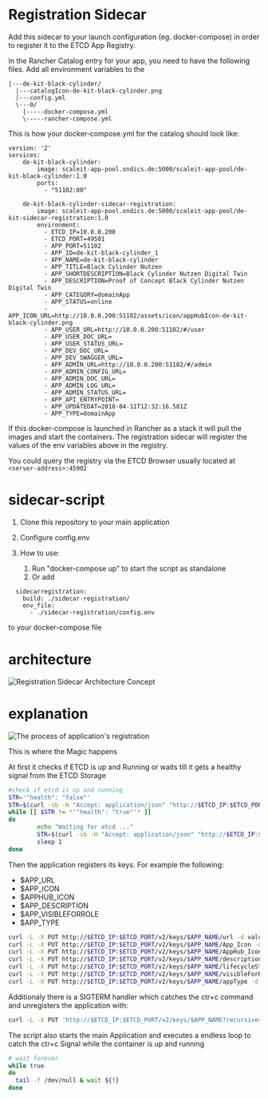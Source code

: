 # Registration Sidecar

Add this sidecar to your launch configuration (eg. docker-compose) in order to register it to the ETCD App Registry.

In the Rancher Catalog entry for your app, you need to have the following files. Add all environment variables to the 

	|---de-kit-black-cylinder/
	  |---catalogIcon-de-kit-black-cylinder.png
	  |---config.yml
	  \---0/
	    |-----docker-compose.yml
	    \-----rancher-compose.yml

This is how your docker-compose.yml for the catalog should look like:

	version: '2'
	services:
	    de-kit-black-cylinder:
	        image: scaleit-app-pool.ondics.de:5000/scaleit-app-pool/de-kit-black-cylinder:1.0
	        ports:
	          - "51102:80"
        
	    de-kit-black-cylinder-sidecar-registration:
	    	image: scaleit-app-pool.ondics.de:5000/scaleit-app-pool/de-kit-sidecar-registration:1.0
	    	environment:
	          - ETCD_IP=10.0.0.200
	          - ETCD_PORT=49501
	          - APP_PORT=51102
	          - APP_ID=de-kit-black-cylinder_1
	          - APP_NAME=de-kit-black-cylinder
	          - APP_TITLE=Black Cylinder Nutzen
	          - APP_SHORTDESCRIPTION=Black Cylinder Nutzen Digital Twin
	          - APP_DESCRIPTION=Proof of Concept Black Cylinder Nutzen Digital Twin
	          - APP_CATEGORY=domainApp
	          - APP_STATUS=online
	          - APP_ICON_URL=http://10.0.0.200:51102/assets/icon/appHubIcon-de-kit-black-cylinder.png
	          - APP_USER_URL=http://10.0.0.200:51102/#/user
	          - APP_USER_DOC_URL=
	          - APP_USER_STATUS_URL=
	          - APP_DEV_DOC_URL=
	          - APP_DEV_SWAGGER_URL=
	          - APP_ADMIN_URL=http://10.0.0.200:51102/#/admin
	          - APP_ADMIN_CONFIG_URL=
	          - APP_ADMIN_DOC_URL=
	          - APP_ADMIN_LOG_URL=
	          - APP_ADMIN_STATUS_URL=
	          - APP_API_ENTRYPOINT=
	          - APP_UPDATEDAT=2018-04-11T12:32:16.581Z
	          - APP_TYPE=domainApp

If this docker-compose is launched in Rancher as a stack it will pull the images and start the containers. The registration sidecar will register the values of the env variables above in the registry.

You could query the registry via the ETCD Browser usually located at `<server-address>:45902`

# sidecar-script
1. Clone this repository to your main application

2. Configure config.env

3. How to use:
	1. Run "docker-compose up" to start the script as standalone 
	2. Or add
		
```
  sidecarregistration:
    build: ./sidecar-registration/
    env_file:
      - ./sidecar-registration/config.env
``` 
to your docker-compose file

# architecture

![Registration Sidecar Architecture Concept](https://github.com/ScaleIT-ORG/spsc-app-registration/blob/master/Resources/Documentation/architecture.png)

# explanation

![The process of application's registration](https://github.com/ScaleIT-ORG/spsc-app-registration/blob/master/Resources/Documentation/App%20-%20Registration.png)

This is where the Magic happens

At first it checks if ETCD is up and Running or waits till it gets a healthy signal from the ETCD Storage 

```bash
#check if etcd is up and running
STR='"health": "false"'
STR=$(curl -sb -H "Accept: application/json" "http://$ETCD_IP:$ETCD_PORT/health")
while [[ $STR != *'"health": "true"'* ]]
do
        echo "Waiting for etcd ..."
        STR=$(curl -sb -H "Accept: application/json" "http://$ETCD_IP:$ETCD_PORT/health")
        sleep 1
done
```

Then the application registers its keys. For example the following:
* $APP_URL
* $APP_ICON
* $APPHUB_ICON
* $APP_DESCRIPTION
* $APP_VISIBLEFORROLE
* $APP_TYPE

```bash
curl -L -X PUT http://$ETCD_IP:$ETCD_PORT/v2/keys/$APP_NAME/url -d value="$APP_URL"
curl -L -X PUT http://$ETCD_IP:$ETCD_PORT/v2/keys/$APP_NAME/App_Icon -d value="$APP_ICON"
curl -L -X PUT http://$ETCD_IP:$ETCD_PORT/v2/keys/$APP_NAME/AppHub_Icon -d value="$APPHUB_ICON"
curl -L -X PUT http://$ETCD_IP:$ETCD_PORT/v2/keys/$APP_NAME/description -d value="$APP_DESCRIPTION"
curl -L -X PUT http://$ETCD_IP:$ETCD_PORT/v2/keys/$APP_NAME/lifecycleStatus -d value="Online"
curl -L -X PUT http://$ETCD_IP:$ETCD_PORT/v2/keys/$APP_NAME/visibleForRole -d value="$APP_VISIBLEFORROLE"
curl -L -X PUT http://$ETCD_IP:$ETCD_PORT/v2/keys/$APP_NAME/appType -d value="$APP_TYPE"
```

Additionaly there is a SIGTERM handler which catches the ctr+c command and unregisters the application with:
```bash
curl -L -X PUT 'http://$ETCD_IP:$ETCD_PORT/v2/keys/$APP_NAME?recursive=true' -XDELETE
```

The script also starts the main Application and executes a endless loop to catch the ctr+c Signal while the container is up and running
```bash
# wait forever
while true
do
  tail -f /dev/null & wait ${!}
done
```

